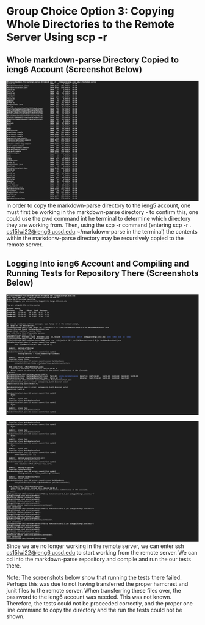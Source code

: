 # Group Choice Option 3: Copying Whole Directories to the Remote Server Using scp -r
Whole markdown-parse Directory Copied to ieng6 Account (Screenshot Below)
-----
![Image 1](scp-r.png)
In order to copy the markdown-parse directory to the ieng5 account, one must first be working in the markdown-parse directory - to confirm this, one could use the pwd command int he terminal to determine which directory they are working from. Then, using the scp -r command 
(entering scp -r . cs15lwi22@ieng6.ucsd.edu:~/markdown-parse in the terminal) the contents within the markdonw-parse directory may be recursively copied to the remote server. 


Logging Into ieng6 Account and Compiling and Running Tests for Repository There (Screenshots Below)
---
![Image 2](scp-r2.png)

![Image 2](scp-r3.png)
Since we are no longer working in the remote server, we can enter ssh cs15lwi22@ieng6.ucsd.edu to start working from the remote server. We can cd into the markdown-parse repository and compile and run the our tests there. 

Note: 
The screenshots below show that running the tests there failed. Perhaps this was due to not having transferred the proper hamcrest and junit files to the remote server. When transferring these files over, the password to the ieng6 account was needed. This was not known. Therefore, the tests could not be proceeded correctly, and the proper one line command to copy the directory and the run the tests could not be shown. 

